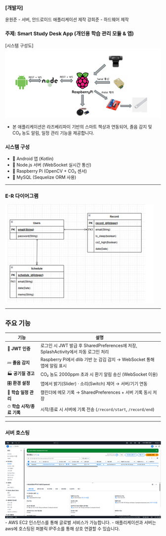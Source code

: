 ### [개발자]
윤원준 - 서버, 안드로이드 애플리케이션 제작
강희준 - 하드웨어 제작

### 주제: Smart Study Desk App (개인용 학습 관리 모듈 & 앱)

[시스템 구성도]
<img src="./images/configuration_diagram.png"/>
- 본 애플리케이션은 라즈베리파이 기반의 스마트 책상과 연동되어, 졸음 감지 및 CO₂ 농도 알림, 일정 관리 기능을 제공합니다.  

### 시스템 구성
- 📱 Android 앱 (Kotlin)
- 📡 Node.js 서버 (WebSocket 실시간 통신)
- 🍓 Raspberry Pi (OpenCV + CO₂ 센서)
- 💾 MySQL (Sequelize ORM 사용)

---

### E-R 다이어그램
<img src="./images/ER_diagram.png"/>

---

## 주요 기능

| 기능 | 설명 |
|------|------|
| 🔐 **JWT 인증** | 로그인 시 JWT 발급 후 SharedPreferences에 저장, SplashActivity에서 자동 로그인 처리 |
| 💤 **졸음 감지** | Raspberry Pi에서 dlib 기반 눈 감김 감지 → WebSocket 통해 앱에 알림 표시 |
| 🏭 **공기질 경고** | CO₂ 농도 2000ppm 초과 시 환기 알림 송신 (WebSocket 이용) |
| 🎛 **환경 설정** | 앱에서 밝기(Slider) · 소리(Switch) 제어 → 서버/기기 연동 |
| 📆 **학습 일정 관리** | 캘린더에 메모 기록 → SharedPreferences + 서버 기록 동시 저장 |
| ⏱ **학습 시작/종료 기록** | 시작/종료 시 서버에 기록 전송 (`/record/start`, `/record/end`) |

---

### 서버 호스팅
<img src="./images/aws.png"/>
- AWS EC2 인스턴스를 통해 글로벌 서비스가 가능합니다.
- 애플리케이션과 서버는 aws에 호스팅된 퍼블릭 IP주소를 통해 상호 연결할 수 있습니다.

